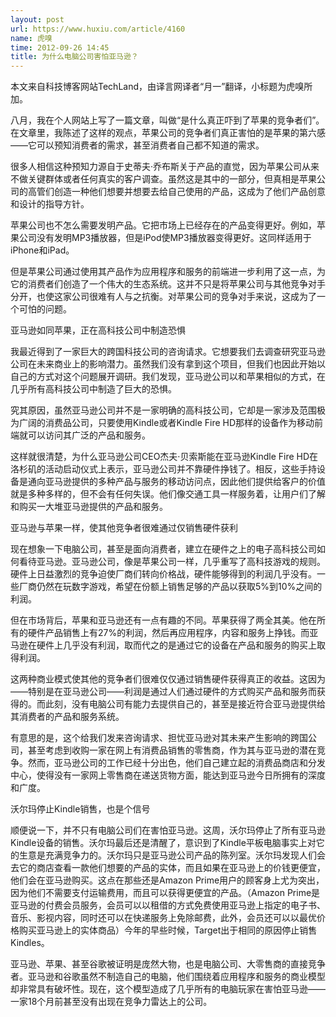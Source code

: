 ```yaml
---
layout: post
url: https://www.huxiu.com/article/4160
name: 虎嗅
time: 2012-09-26 14:45
title: 为什么电脑公司害怕亚马逊？
---
```

本文来自科技博客网站TechLand，由译言网译者“月一”翻译，小标题为虎嗅所加。

八月，我在个人网站上写了一篇文章，叫做“是什么真正吓到了苹果的竞争者们”。在文章里，我陈述了这样的观点，苹果公司的竞争者们真正害怕的是苹果的第六感——它可以预知消费者的需求，甚至消费者自己都不知道的需求。

很多人相信这种预知力源自于史蒂夫·乔布斯关于产品的直觉，因为苹果公司从来不做关键群体或者任何真实的客户调查。虽然这是其中的一部分，但真相是苹果公司的高管们创造一种他们想要并想要去给自己使用的产品，这成为了他们产品创意和设计的指导方针。

苹果公司也不怎么需要发明产品。它把市场上已经存在的产品变得更好。例如，苹果公司没有发明MP3播放器，但是iPod使MP3播放器变得更好。这同样适用于iPhone和iPad。

但是苹果公司通过使用其产品作为应用程序和服务的前端进一步利用了这一点，为它的消费者们创造了一个伟大的生态系统。这并不只是将苹果公司与其他竞争对手分开，也使这家公司很难有人与之抗衡。对苹果公司的竞争对手来说，这成为了一个可怕的问题。

亚马逊如同苹果，正在高科技公司中制造恐惧

我最近得到了一家巨大的跨国科技公司的咨询请求。它想要我们去调查研究亚马逊公司在未来商业上的影响潜力。虽然我们没有拿到这个项目，但我们也因此开始以自己的方式对这个问题展开调研。我们发现，亚马逊公司以和苹果相似的方式，在几乎所有高科技公司中制造了巨大的恐惧。

究其原因，虽然亚马逊公司并不是一家明确的高科技公司，它却是一家涉及范围极为广阔的消费品公司，只要使用Kindle或者Kindle Fire HD那样的设备作为移动前端就可以访问其广泛的产品和服务。

这样就很清楚，为什么亚马逊公司CEO杰夫·贝索斯能在亚马逊Kindle Fire HD在洛杉矶的活动启动仪式上表示，亚马逊公司并不靠硬件挣钱了。相反，这些手持设备是通向亚马逊提供的多种产品与服务的移动访问点，因此他们提供给客户的价值就是多种多样的，但不会有任何失误。他们像交通工具一样服务着，让用户们了解和购买一大堆亚马逊提供的产品和服务。

亚马逊与苹果一样，使其他竞争者很难通过仅销售硬件获利

现在想象一下电脑公司，甚至是面向消费者，建立在硬件之上的电子高科技公司如何看待亚马逊。亚马逊公司，像是苹果公司一样，几乎重写了高科技游戏的规则。硬件上日益激烈的竞争迫使厂商们转向价格战，硬件能够得到的利润几乎没有。一些厂商仍然在玩数字游戏，希望在份额上销售足够的产品以获取5%到10%之间的利润。

但在市场背后，苹果和亚马逊还有一点有趣的不同。苹果获得了两全其美。他在所有的硬件产品销售上有27%的利润，然后再应用程序，内容和服务上挣钱。而亚马逊在硬件上几乎没有利润，取而代之的是通过它的设备在产品和服务的购买上取得利润。

这两种商业模式使其他的竞争者们很难仅仅通过销售硬件获得真正的收益。这因为——特别是在亚马逊公司——利润是通过人们通过硬件的方式购买产品和服务而获得的。而此刻，没有电脑公司有能力去提供自己的，甚至是接近符合亚马逊提供给其消费者的产品和服务系统。

有意思的是，这个给我们发来咨询请求、担忧亚马逊对其未来产生影响的跨国公司，甚至考虑到收购一家在网上有消费品销售的零售商，作为其与亚马逊的潜在竞争。然而，亚马逊公司的工作已经十分出色，他们自己建立起的消费品商店和分发中心，使得没有一家网上零售商在递送货物方面，能达到亚马逊今日所拥有的深度和广度。

沃尔玛停止Kindle销售，也是个信号

顺便说一下，并不只有电脑公司们在害怕亚马逊。这周，沃尔玛停止了所有亚马逊Kindle设备的销售。沃尔玛最后还是清醒了，意识到了Kindle平板电脑事实上对它的生意是充满竞争力的。沃尔玛只是亚马逊公司产品的陈列室。沃尔玛发现人们会去它的商店查看一款他们想要的产品的实体，而且如果在亚马逊上的价钱更便宜，他们会在亚马逊购买。这点在那些还是Amazon Prime用户的顾客身上尤为突出，因为他们不需要支付运输费用，而且可以获得更便宜的产品。（Amazon Prime是亚马逊的付费会员服务，会员可以以租借的方式免费使用亚马逊上指定的电子书、音乐、影视内容，同时还可以在快递服务上免除邮费，此外，会员还可以以最优价格购买亚马逊上的实体商品）今年的早些时候，Target出于相同的原因停止销售Kindles。

亚马逊、苹果、甚至谷歌被证明是庞然大物，也是电脑公司、大零售商的直接竞争者。亚马逊和谷歌虽然不制造自己的电脑，他们围绕着应用程序和服务的商业模型却非常具有破坏性。现在，这个模型造成了几乎所有的电脑玩家在害怕亚马逊——一家18个月前甚至没有出现在竞争力雷达上的公司。

